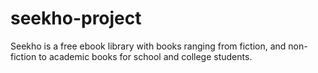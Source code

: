 # seekho-project
Seekho is a free ebook library with books ranging from fiction, and non-fiction to academic books for school and college students.
